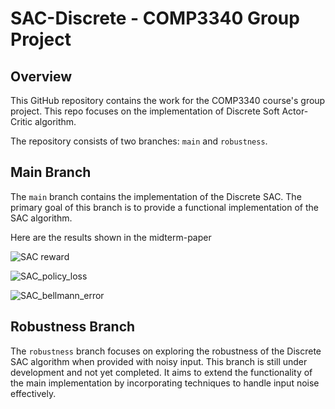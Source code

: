 # SAC-Discrete - COMP3340 Group Project

## Overview
This GitHub repository contains the work for the COMP3340 course's group project. This repo focuses on the implementation of Discrete Soft Actor-Critic algorithm. 

The repository consists of two branches: `main` and `robustness`.

## Main Branch
The `main` branch contains the implementation of the Discrete SAC. The primary goal of this branch is to provide a functional implementation of the SAC algorithm.

Here are the results shown in the midterm-paper

![SAC reward](https://github.com/yyanghly/SAC-Discrete/assets/99605351/49575458-e8c4-43d6-912e-a5a31be2c384)

![SAC_policy_loss](https://github.com/yyanghly/SAC-Discrete/assets/99605351/7ce61f87-c043-4b4b-8ef5-ffcba65449f3)

![SAC_bellmann_error](https://github.com/yyanghly/SAC-Discrete/assets/99605351/e4ea364c-a8b3-420f-901c-1bdd9b677aa7)

## Robustness Branch
The `robustness` branch focuses on exploring the robustness of the Discrete SAC algorithm when provided with noisy input. This branch is still under development and not yet completed. It aims to extend the functionality of the main implementation by incorporating techniques to handle input noise effectively.
